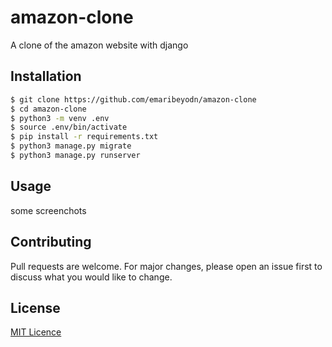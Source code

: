 # amazon-clone
A clone of the amazon website with django
## Installation
```bash
$ git clone https://github.com/emaribeyodn/amazon-clone
$ cd amazon-clone
$ python3 -m venv .env
$ source .env/bin/activate
$ pip install -r requirements.txt
$ python3 manage.py migrate
$ python3 manage.py runserver
```
## Usage
some screenchots 
## Contributing
Pull requests are welcome. For major changes, please open an issue first to discuss what you would like to change.
## License
[MIT Licence](../LICENCE)
